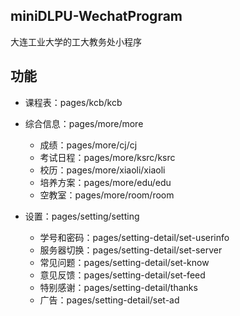 ## miniDLPU-WechatProgram
大连工业大学的工大教务处小程序
## 功能
+ 课程表：pages/kcb/kcb

+ 综合信息：pages/more/more
	- 成绩：pages/more/cj/cj
	- 考试日程：pages/more/ksrc/ksrc
	- 校历：pages/more/xiaoli/xiaoli
	- 培养方案：pages/more/edu/edu
	- 空教室：pages/more/room/room
	
+ 设置：pages/setting/setting
    + 学号和密码：pages/setting-detail/set-userinfo
    + 服务器切换：pages/setting-detail/set-server
    + 常见问题：pages/setting-detail/set-know
	+ 意见反馈：pages/setting-detail/set-feed
	+ 特别感谢：pages/setting-detail/thanks
	+ 广告：pages/setting-detail/set-ad
